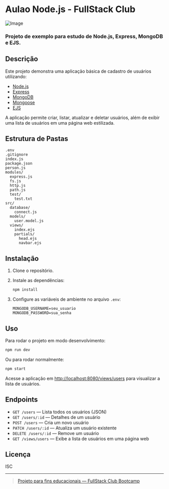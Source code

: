 # Aulao Node.js - FullStack Club
![Image](https://github.com/user-attachments/assets/4ae255b7-8c95-443d-a7ca-3a7759023d51)
### Projeto de exemplo para estudo de Node.js, Express, MongoDB e EJS.

## Descrição

Este projeto demonstra uma aplicação básica de cadastro de usuários utilizando:

- [Node.js](https://nodejs.org/)
- [Express](https://expressjs.com/)
- [MongoDB](https://www.mongodb.com/)
- [Mongoose](https://mongoosejs.com/)
- [EJS](https://ejs.co/)

A aplicação permite criar, listar, atualizar e deletar usuários, além de exibir uma lista de usuários em uma página web estilizada.

## Estrutura de Pastas

```
.env
.gitignore
index.js
package.json
person.js
modules/
  express.js
  fs.js
  http.js
  path.js
  test/
    test.txt
src/
  database/
    connect.js
  models/
    user.model.js
  views/
    index.ejs
    partials/
      head.ejs
      navbar.ejs
```

## Instalação

1. Clone o repositório.
2. Instale as dependências:

   ```sh
   npm install
   ```

3. Configure as variáveis de ambiente no arquivo `.env`:

   ```
   MONGODB_USERNAME=seu_usuario
   MONGODB_PASSWORD=sua_senha
   ```

## Uso

Para rodar o projeto em modo desenvolvimento:

```sh
npm run dev
```

Ou para rodar normalmente:

```sh
npm start
```

Acesse a aplicação em [http://localhost:8080/views/users](http://localhost:8080/views/users) para visualizar a lista de usuários.

## Endpoints

- `GET /users` — Lista todos os usuários (JSON)
- `GET /users/:id` — Detalhes de um usuário
- `POST /users` — Cria um novo usuário
- `PATCH /users/:id` — Atualiza um usuário existente
- `DELETE /users/:id` — Remove um usuário
- `GET /views/users` — Exibe a lista de usuários em uma página web

## Licença

ISC

---

> [Projeto para fins educacionais — FullStack Club Bootcamp](https://alunos.fullstackclub.com.br)
